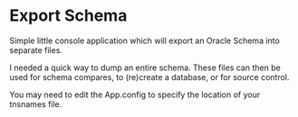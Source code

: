 Export Schema
=============

Simple little console application which will export an Oracle Schema into separate files.

I needed a quick way to dump an entire schema. These files can then be used for schema compares, to (re)create a database, or for source control.

You may need to edit the App.config to specify the location of your tnsnames file.
